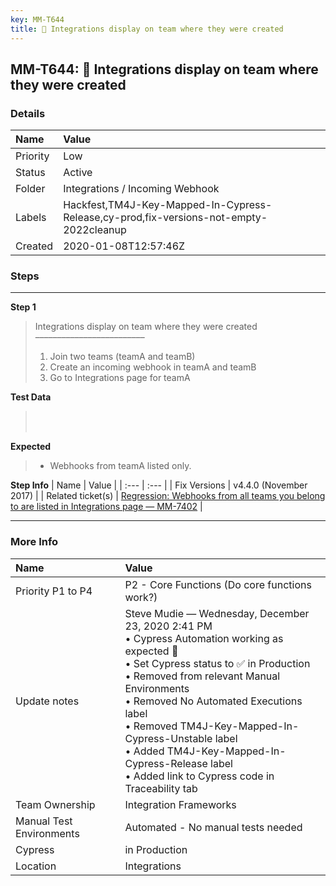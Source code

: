 ```yaml
---
key: MM-T644
title: 🚀 Integrations display on team where they were created
---
```


## MM-T644: 🚀 Integrations display on team where they were created

### Details

| Name     | Value                                                                                  |
| :------- | :------------------------------------------------------------------------------------- |
| Priority | Low                                                                                    |
| Status   | Active                                                                                 |
| Folder   | Integrations / Incoming Webhook                                                        |
| Labels   | Hackfest,TM4J-Key-Mapped-In-Cypress-Release,cy-prod,fix-versions-not-empty-2022cleanup |
| Created  | 2020-01-08T12:57:46Z                                                                   |

### Steps

<hr/>

**Step 1**

> <article>Integrations display on team where they were created<br>–––––––––––––––––––––––––<ol><li>Join two teams (teamA and teamB)</li><li>Create an incoming webhook in teamA and teamB</li><li>Go to Integrations page for teamA</li></ol></article>

**Test Data**

> <article><br><br></article>

**Expected**

> <article><ul><li>Webhooks from teamA listed only.</li></ul></article>

**Step Info**
| Name | Value |
| :--- | :--- |
| Fix Versions | v4.4.0 (November 2017) |
| Related ticket(s) | <a href="https://mattermost.atlassian.net/browse/MM-7402">Regression: Webhooks from all teams you belong to are listed in Integrations page — MM-7402</a> |

<hr/>

### More Info

| Name                     | Value                                                                                                                                                                                                                                                                                                                                                                                                |
| :----------------------- | :--------------------------------------------------------------------------------------------------------------------------------------------------------------------------------------------------------------------------------------------------------------------------------------------------------------------------------------------------------------------------------------------------- |
| Priority P1 to P4        | P2 - Core Functions (Do core functions work?)                                                                                                                                                                                                                                                                                                                                                        |
| Update notes             | Steve Mudie — Wednesday, December 23, 2020 2:41 PM<br>• Cypress Automation working as expected 🎉<br>• Set Cypress status to ✅ in Production<br>• Removed from relevant Manual Environments<br>• Removed No Automated Executions label<br>• Removed TM4J-Key-Mapped-In-Cypress-Unstable label<br>• Added TM4J-Key-Mapped-In-Cypress-Release label<br>• Added link to Cypress code in Traceability tab |
| Team Ownership           | Integration Frameworks                                                                                                                                                                                                                                                                                                                                                                               |
| Manual Test Environments | Automated - No manual tests needed                                                                                                                                                                                                                                                                                                                                                                   |
| Cypress                  | in Production                                                                                                                                                                                                                                                                                                                                                                                        |
| Location                 | Integrations                                                                                                                                                                                                                                                                                                                                                                                         |
